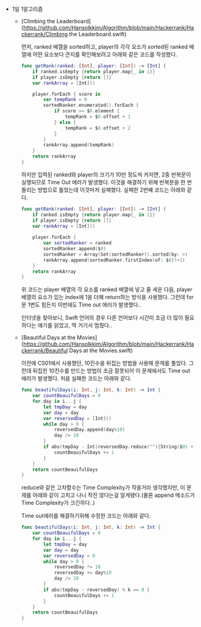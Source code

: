 * 1일 1알고리즘

	* [Climbing the Leaderboard](https://github.com/Hansolkkim/Algorithm/blob/main/Hackerrank/Hackerrank/Climbing the Leaderboard.swift)

		먼저, ranked 배열을 sorted하고, player의 각각 요소가 sorted된 ranked 배열에 어떤 요소보다 큰지를 확인해보려고 아래와 같은 코드를 작성했다.

		```swift
		func getRank(ranked: [Int], player: [Int]) -> [Int] {
		    if ranked.isEmpty {return player.map{_ in 1}}
		    if player.isEmpty {return []}
		    var rankArray = [Int]()
		
		    player.forEach { score in
		        var tempRank = 0
		        sortedRanker.enumerated().forEach {
		            if score >= $0.element {
		                tempRank = $0.offset + 1
		            } else {
		                tempRank = $0.offset + 2
		            }
		        }
		        rankArray.append(tempRank)
		    }
		    return rankArray
		}
		```

		하지만 입력된 ranked와 player의 크기가 10만 정도씩 커지면, 2중 반복문이 실행되므로 Time Out 에러가 발생했다. 이것을 해결하기 위해 반복문을 한 번 돌리는 방법으로 틀었는데 이것마저 실패했다. 실패한 2번째 코드는 아래와 같다.

		```swift
		func getRank(ranked: [Int], player: [Int]) -> [Int] {
		    if ranked.isEmpty {return player.map{_ in 1}}
		    if player.isEmpty {return []}
		    var rankArray = [Int]()
		    
		    player.forEach {
		        var sortedRanker = ranked
		        sortedRanker.append($0)
		        sortedRanker = Array(Set(sortedRanker)).sorted(by: >)
		        rankArray.append(sortedRanker.firstIndex(of: $0)!+1)
		    }
		    return rankArray
		}
		```

		위 코드는 player 배열의 각 요소를 ranked 배열에 넣고 줄 세운 다음, player 배열의 요소가 있는 index에 1을 더해 return하는 방식을 사용했다. 그런데 for문 1번도 힘든지 이번에도 Time out 에러가 발생했다..

		인터넷을 찾아보니, Swift 언어의 경우 다른 언어보다 시간이 조금 더 많이 필요하다는 얘기를 읽었고, 딱 거기서 멈췄다..

	* [Beautiful Days at the Movies](https://github.com/Hansolkkim/Algorithm/blob/main/Hackerrank/Hackerrank/Beautiful Days at the Movies.swift)

		이전에 CS01에서 사용했던, 10진수을 뒤집는 방법을 사용해 문제를 풀었다. 그런데 뒤집힌 10진수를 만드는 방법이 조금 잘못되어 이 문제에서도 Time out 에러가 발생했다. 처음 실패한 코드는 아래와 같다.

		```swift
		func beautifulDays(i: Int, j: Int, k: Int) -> Int {
		    var countBeauifulDays = 0
		    for day in i...j {
		        let tmpDay = day
		        var day = day
		        var reversedDay = [Int]()
		        while day > 0 {
		            reversedDay.append(day%10)
		            day /= 10
		        }
		        if abs(tmpDay - Int(reversedDay.reduce(""){String($0) + String($1)})!) % k == 0 {
		            countBeauifulDays += 1
		        }
		    }
		    return countBeauifulDays
		}
		```

		reduce와 같은 고차함수는 Time Complexity가 작을거라 생각했지만, 이 문제를 아래와 같이 고치고 나니 작진 않다는걸 알게됐다.(물론 append 메소드가 Time Complexity가 크긴하다..)

		Time out에러를 해결하기위해 수정한 코드는 아래와 같다.

		```swift
		func beautifulDays(i: Int, j: Int, k: Int) -> Int {
		    var countBeauifulDays = 0
		    for day in i...j {
		        let tmpDay = day
		        var day = day
		        var reversedDay = 0
		        while day > 0 {
		            reversedDay *= 10
		            reversedDay += day%10
		            day /= 10
		        }
		        if abs(tmpDay - reversedDay) % k == 0 {
		            countBeauifulDays += 1
		        }
		    }
		    return countBeauifulDays
		}
		```